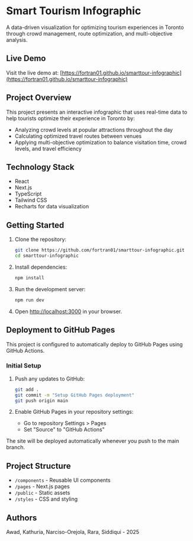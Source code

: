 # Smart Tourism Infographic

A data-driven visualization for optimizing tourism experiences in Toronto through crowd management, route optimization, and multi-objective analysis.

## Live Demo

Visit the live demo at: [https://fortran01.github.io/smarttour-infographic](https://fortran01.github.io/smarttour-infographic)

## Project Overview

This project presents an interactive infographic that uses real-time data to help tourists optimize their experience in Toronto by:
- Analyzing crowd levels at popular attractions throughout the day
- Calculating optimized travel routes between venues
- Applying multi-objective optimization to balance visitation time, crowd levels, and travel efficiency

## Technology Stack

- React
- Next.js
- TypeScript
- Tailwind CSS
- Recharts for data visualization

## Getting Started

1. Clone the repository:
   ```bash
   git clone https://github.com/fortran01/smarttour-infographic.git
   cd smarttour-infographic
   ```

2. Install dependencies:
   ```bash
   npm install
   ```

3. Run the development server:
   ```bash
   npm run dev
   ```

4. Open [http://localhost:3000](http://localhost:3000) in your browser.

## Deployment to GitHub Pages

This project is configured to automatically deploy to GitHub Pages using GitHub Actions.

### Initial Setup

1. Push any updates to GitHub:
   ```bash
   git add .
   git commit -m "Setup GitHub Pages deployment"
   git push origin main
   ```

2. Enable GitHub Pages in your repository settings:
   - Go to repository Settings > Pages
   - Set "Source" to "GitHub Actions"

The site will be deployed automatically whenever you push to the main branch.

## Project Structure

- `/components` - Reusable UI components
- `/pages` - Next.js pages
- `/public` - Static assets
- `/styles` - CSS and styling

## Authors

Awad, Kathuria, Narciso-Orejola, Rara, Siddiqui - 2025 